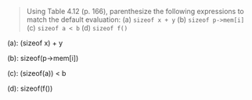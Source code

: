 > Using Table 4.12 (p. 166), parenthesize the following expressions to match the default evaluation:
> (a) `sizeof x + y`
> (b) `sizeof p->mem[i]`
> (c) `sizeof a < b`
> (d) `sizeof f()`

(a): (sizeof x) + y

(b): sizeof(p->mem[i])

(c): (sizeof(a)) < b

(d): sizeof(f())
